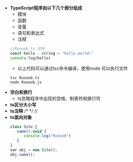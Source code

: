 - **TypeScript程序由以下几个部分组成**
    + 模块
    + 函数
    + 变量
    + 语句和表达式
    + 注释
    ```javascript
    //Runoob.ts 文件
    const hello : string = "hello world!"
    console.log(hello)
    ```
    + 以上代码可以通过tsc命令编译，使用node 可以执行文件
    ```shell
    tsc Runoob.ts
    node Runoob.js
    ```
- **空白和换行**
    + ts忽略程序中出现的空格、制表符和换行符
- **ts区分大小写**
- **ts注释** /* */ //
- **ts面向对象**
    ```javascript
    class Site { 
       name():void { 
          console.log("Runoob") 
       } 
    } 
    var obj = new Site(); 
    obj.name();
    ```